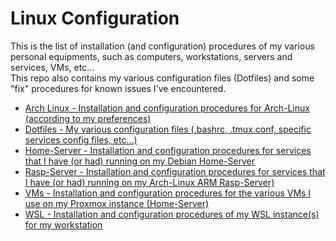 # Linux Configuration

This is the list of installation (and configuration) procedures of my various personal equipments, such as computers, workstations, servers and services, VMs, etc...   
This repo also contains my various configuration files (Dotfiles) and some "fix" procedures for known issues I've encountered.  

* [Arch Linux - Installation and configuration procedures for Arch-Linux (according to my preferences)](https://github.com/Antiz96/Linux-Configuration/tree/main/Arch-Linux)
* [Dotfiles - My various configuration files (.bashrc, .tmux.conf, specific services config files, etc...)  ](https://github.com/Antiz96/Linux-Configuration/tree/main/Dotfiles)
* [Home-Server - Installation and configuration procedures for services that I have (or had) running on my Debian Home-Server](https://github.com/Antiz96/Linux-Configuration/tree/main/Home-Server)
* [Rasp-Server - Installation and configuration procedures for services that I have (or had) running on my Arch-Linux ARM Rasp-Server)](https://github.com/Antiz96/Linux-Configuration/tree/main/Rasp-Server)
* [VMs - Installation and configuration procedures for the various VMs I use on my Proxmox instance (Home-Server)](https://github.com/Antiz96/Linux-Configuration/tree/main/VMs)
* [WSL - Installation and configuration procedures of my WSL instance(s) for my workstation](https://github.com/Antiz96/Linux-Configuration/tree/main/WSL)
